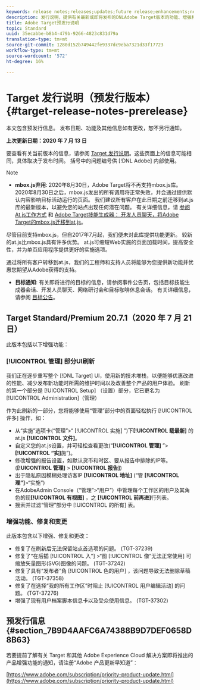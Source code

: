 ```yaml
---
keywords: release notes;releases;updates;future release;enhancements;new features;fixes;updates
description: 发行说明，提供有关最新或即将发布的DNLAdobe Target版本的功能、增强和修复的信息。
title: Adobe Target预发行说明
topic: Standard
uuid: 35ecabbe-b8b4-479b-9266-4823c831d79a
translation-type: tm+mt
source-git-commit: 1280d152b749442fe9337dc9eba7321d33f17723
workflow-type: tm+mt
source-wordcount: '572'
ht-degree: 16%

---
```



# Target 发行说明（预发行版本）{#target-release-notes-prerelease}

本文包含预发行信息。 发布日期、功能及其他信息如有更改，恕不另行通知。

**上次更新日期：2020 年 7 月 13 日**

要查看有关当前版本的信息，请参阅 [Target 发行说明](release-notes.md)。这些页面上的信息可能相同，具体取决于发布时间。 括号中的问题编号供 [!DNL Adobe] 内部使用。

>[!NOTE]
>
>* **mbox.js弃用**: 2020年8月30日，Adobe Target将不再支持mbox.js库。 2020年8月30日之后，mbox.js发出的所有调用将正常失败，并会通过提供默认内容影响目标活动运行的页面。 我们建议所有客户在此日期之前迁移到at.js库的最新版本，以避免您的站点出现任何潜在问题。 有关详细信息，请 [参阅At.js工作方式](/help/c-implementing-target/c-implementing-target-for-client-side-web/c-how-atjs-works/how-atjs-works.md) 和 [Adobe Target技能生成器： 开发人员聊天，将Adobe Target的mbox.js迁移到at.js](https://seminars.adobeconnect.com/ptdo6mfo6qn6/?proto=true)。
   >
   >   
   尽管目前支持mbox.js，但自2017年7月起，我们便未对此库提供功能更新。 较新的at.js比mbox.js具有许多优势。 at.js可缩短Web实施的页面加载时间，提高安全性，并为单页应用程序提供更好的实施选项。
   >
   >   
   通过将所有客户转移到at.js，我们的工程师和支持人员将能够为您提供新功能并优惠您期望从Adobe获得的支持。
   >
   >
* **目标通知**: 有关即将进行的目标的信息，请参阅事件公告页，包括目标技能生成器会话、开发人员聊天、网络研讨会和目标咖啡休息会话。 有关详细信息，请参阅 [目标公告](/help/r-release-notes/target-announcements.md)。


## Target Standard/Premium 20.7.1（2020 年 7 月 21 日） 

此版本包括以下增强功能：

### [!UICONTROL 管理] 部分UI刷新

我们正在逐步重写整个 [!DNL Target] UI，使用新的技术堆栈，以便能够优惠改进的性能、减少发布新功能时所需的维护时间以及改善整个产品的用户体验。 刷新的第一个部分是 [!UICONTROL Setup] （设置）部分，它已更名为 [!UICONTROL Administration]（管理）

作为此刷新的一部分，您将能够使用“管理”部分中的页面轻松执行 [!UICONTROL 许多] 操作，如：

* 从“实施”选项卡(“管理”>“ [!UICONTROL 实施] ”)下&#x200B;**[!UICONTROL 载最新]** 的at.js **[!UICONTROL 文件]**。
* 自定义您的at.js设置，并可轻松查看更改(“**[!UICONTROL 管理]** ”> **[!UICONTROL “实]**&#x200B;施”)。
* 修改增强的报告设置，如默认货币和时区、要从报告中排除的IP等。 (**[!UICONTROL 管理]** > **[!UICONTROL 报告]**)
* 出于隐私原因模糊处理访客IP **[!UICONTROL 地址]** (“管 **[!UICONTROL 理”]**>“实施”)
* 在AdobeAdmin Console（“管理”>“用户”）中管理每个工作区的用户及其角色的现&#x200B;**[!UICONTROL 有视图]** ，之 **[!UICONTROL 前再进]**&#x200B;行列表。
* 搜索并过滤“管理”部分中 [!UICONTROL 的所有] 表。

### 增强功能、修复和变更

此版本包含以下增强、修复和更改：

* 修复了在刷新后无法保留站点首选项的问题。 (TGT-37239)
* 修复了“在后插 [!UICONTROL 入”] >“图 [!UICONTROL 像”无法正常使用] 可缩放矢量图形(SVG)图像的问题。 (TGT-37242)
* 修复了具有“发布者”角 [!UICONTROL 色的用户] ，该问题导致无法删除草稿活动。 (TGT-37358)
* 修复了在选择“我的所有工作区”时阻止 [!UICONTROL 用户编辑活动] 的问题。 (TGT-37276)
* 增强了现有用户档案脚本信息卡以及受众使用信息。 (TGT-37302)

## 预发行信息 {#section_7B9D4AAFC6A74388B9D7DEF0658D8B63}

若要提前了解有关 Target 和其他 Adobe Experience Cloud 解决方案即将推出的产品增强功能的通知，请注册“Adobe 产品更新早知道”：

[https://www.adobe.com/subscription/priority-product-update.html](https://www.adobe.com/subscription/priority-product-update.html)
